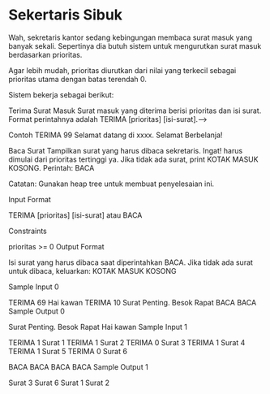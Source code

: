 # Sekertaris Sibuk

Wah, sekretaris kantor sedang kebingungan membaca surat masuk yang banyak sekali. Sepertinya dia butuh sistem untuk mengurutkan surat masuk berdasarkan prioritas.

Agar lebih mudah, prioritas diurutkan dari nilai yang terkecil sebagai prioritas utama dengan batas terendah 0.

Sistem bekerja sebagai berikut:

Terima Surat Masuk
Surat masuk yang diterima berisi prioritas dan isi surat. Format perintahnya adalah TERIMA [prioritas] [isi-surat].-->

Contoh TERIMA 99 Selamat datang di xxxx. Selamat Berbelanja!

Baca Surat
Tampilkan surat yang harus dibaca sekretaris. Ingat! harus dimulai dari prioritas tertinggi ya. Jika tidak ada surat, print KOTAK MASUK KOSONG. Perintah: BACA

Catatan: Gunakan heap tree untuk membuat penyelesaian ini.

Input Format

TERIMA  [prioritas] [isi-surat]  atau BACA

Constraints

prioritas >= 0
Output Format

Isi surat yang harus dibaca saat diperintahkan BACA. Jika tidak ada surat untuk dibaca, keluarkan: KOTAK MASUK KOSONG

Sample Input 0

TERIMA 69 Hai kawan
TERIMA 10 Surat Penting. Besok Rapat
BACA
BACA
Sample Output 0

Surat Penting. Besok Rapat
Hai kawan
Sample Input 1

TERIMA 1 Surat 1
TERIMA 1 Surat 2
TERIMA 0 Surat 3
TERIMA 1 Surat 4
TERIMA 1 Surat 5
TERIMA 0 Surat 6

BACA
BACA
BACA
BACA
Sample Output 1

Surat 3
Surat 6
Surat 1
Surat 2
